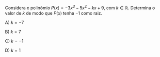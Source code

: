 Considera o polinómio $P(x)= -3x^3-5x ^2-kx+9$, com $k∈ℝ$. Determina o valor de $k$ de modo que $P(x)$ tenha $-1$ como raiz.

A) $k=-7$

B) $k=7$

C) $k=-1$

D) $k=1$
